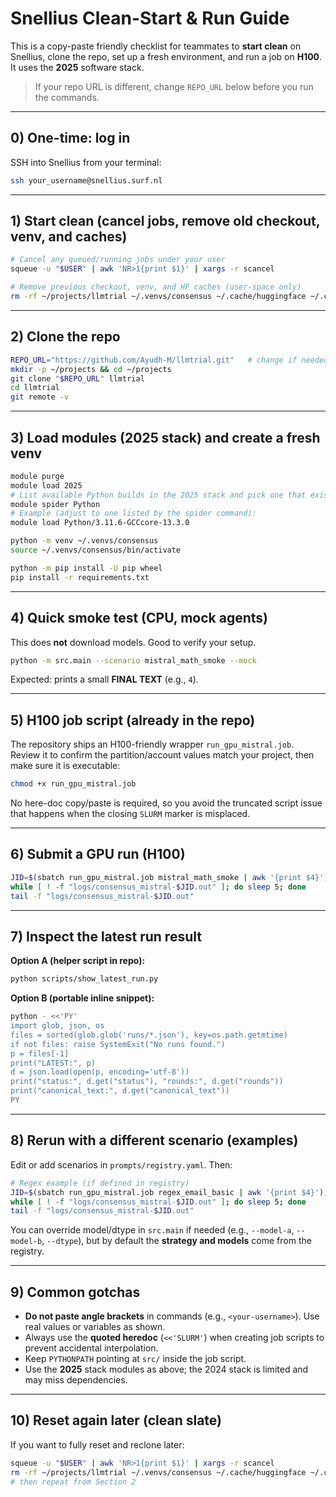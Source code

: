 # Snellius Clean-Start & Run Guide

This is a copy-paste friendly checklist for teammates to **start clean** on Snellius, clone the repo, set up a fresh environment, and run a job on **H100**. It uses the **2025** software stack.

> If your repo URL is different, change `REPO_URL` below before you run the commands.

---

## 0) One-time: log in

SSH into Snellius from your terminal:

```bash
ssh your_username@snellius.surf.nl
```

---

## 1) Start clean (cancel jobs, remove old checkout, venv, and caches)

```bash
# Cancel any queued/running jobs under your user
squeue -u "$USER" | awk 'NR>1{print $1}' | xargs -r scancel

# Remove previous checkout, venv, and HF caches (user-space only)
rm -rf ~/projects/llmtrial ~/.venvs/consensus ~/.cache/huggingface ~/.cache/hf
```

---

## 2) Clone the repo

```bash
REPO_URL="https://github.com/Ayudh-M/llmtrial.git"   # change if needed
mkdir -p ~/projects && cd ~/projects
git clone "$REPO_URL" llmtrial
cd llmtrial
git remote -v
```

---

## 3) Load modules (2025 stack) and create a fresh venv

```bash
module purge
module load 2025
# List available Python builds in the 2025 stack and pick one that exists.
module spider Python
# Example (adjust to one listed by the spider command):
module load Python/3.11.6-GCCcore-13.3.0

python -m venv ~/.venvs/consensus
source ~/.venvs/consensus/bin/activate

python -m pip install -U pip wheel
pip install -r requirements.txt
```

---

## 4) Quick smoke test (CPU, mock agents)

This does **not** download models. Good to verify your setup.

```bash
python -m src.main --scenario mistral_math_smoke --mock
```

Expected: prints a small **FINAL TEXT** (e.g., `4`).

---

## 5) H100 job script (already in the repo)

The repository ships an H100-friendly wrapper `run_gpu_mistral.job`. Review it to confirm the
partition/account values match your project, then make sure it is executable:

```bash
chmod +x run_gpu_mistral.job
```

No here-doc copy/paste is required, so you avoid the truncated script issue that happens when the
closing `SLURM` marker is misplaced.

---

## 6) Submit a GPU run (H100)

```bash
JID=$(sbatch run_gpu_mistral.job mistral_math_smoke | awk '{print $4}'); echo "JOBID=$JID"
while [ ! -f "logs/consensus_mistral-$JID.out" ]; do sleep 5; done
tail -f "logs/consensus_mistral-$JID.out"
```

---

## 7) Inspect the latest run result

**Option A (helper script in repo):**

```bash
python scripts/show_latest_run.py
```

**Option B (portable inline snippet):**

```bash
python - <<'PY'
import glob, json, os
files = sorted(glob.glob('runs/*.json'), key=os.path.getmtime)
if not files: raise SystemExit("No runs found.")
p = files[-1]
print("LATEST:", p)
d = json.load(open(p, encoding='utf-8'))
print("status:", d.get("status"), "rounds:", d.get("rounds"))
print("canonical_text:", d.get("canonical_text"))
PY
```

---

## 8) Rerun with a different scenario (examples)

Edit or add scenarios in `prompts/registry.yaml`. Then:

```bash
# Regex example (if defined in registry)
JID=$(sbatch run_gpu_mistral.job regex_email_basic | awk '{print $4}'); echo "JOBID=$JID"
while [ ! -f "logs/consensus_mistral-$JID.out" ]; do sleep 5; done
tail -f "logs/consensus_mistral-$JID.out"
```

You can override model/dtype in `src.main` if needed (e.g., `--model-a`, `--model-b`, `--dtype`), but by default the **strategy and models** come from the registry.

---

## 9) Common gotchas

* **Do not paste angle brackets** in commands (e.g., `<your-username>`). Use real values or variables as shown.
* Always use the **quoted heredoc** (`<<'SLURM'`) when creating job scripts to prevent accidental interpolation.
* Keep `PYTHONPATH` pointing at `src/` inside the job script.
* Use the **2025** stack modules as above; the 2024 stack is limited and may miss dependencies.

---

## 10) Reset again later (clean slate)

If you want to fully reset and reclone later:

```bash
squeue -u "$USER" | awk 'NR>1{print $1}' | xargs -r scancel
rm -rf ~/projects/llmtrial ~/.venvs/consensus ~/.cache/huggingface ~/.cache/hf
# then repeat from Section 2
```

